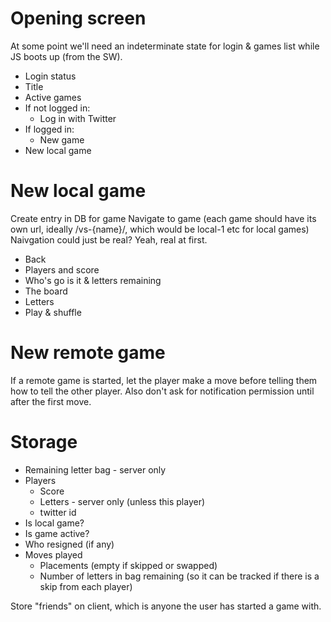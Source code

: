 # Opening screen

At some point we'll need an indeterminate state for login & games list while JS boots up (from the SW).

* Login status
* Title
* Active games
* If not logged in:
  * Log in with Twitter
* If logged in:
  * New game
* New local game

# New local game

Create entry in DB for game
Navigate to game (each game should have its own url, ideally /vs-{name}/, which would be local-1 etc for local games)
Naivgation could just be real? Yeah, real at first.

* Back
* Players and score
* Who's go is it & letters remaining
* The board
* Letters
* Play & shuffle

# New remote game

If a remote game is started, let the player make a move before telling them how to tell the other player.
Also don't ask for notification permission until after the first move.

# Storage

* Remaining letter bag - server only
* Players
  * Score
  * Letters - server only (unless this player)
  * twitter id
* Is local game?
* Is game active?
* Who resigned (if any)
* Moves played
  * Placements (empty if skipped or swapped)
  * Number of letters in bag remaining (so it can be tracked if there is a skip from each player)

Store "friends" on client, which is anyone the user has started a game with.
